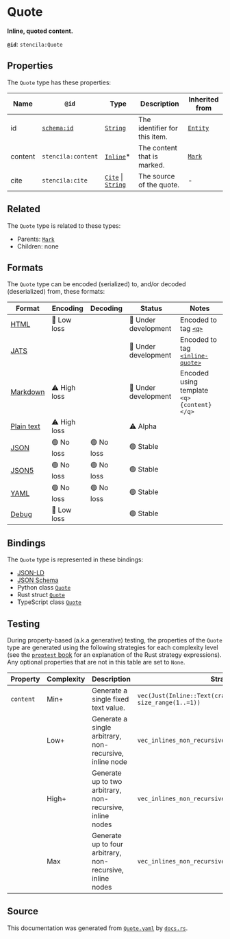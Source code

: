 # Quote

**Inline, quoted content.**

**`@id`**: `stencila:Quote`

## Properties

The `Quote` type has these properties:

| Name    | `@id`                                | Type                                                                                                                                                                                           | Description                   | Inherited from                                                                                   |
| ------- | ------------------------------------ | ---------------------------------------------------------------------------------------------------------------------------------------------------------------------------------------------- | ----------------------------- | ------------------------------------------------------------------------------------------------ |
| id      | [`schema:id`](https://schema.org/id) | [`String`](https://github.com/stencila/stencila/blob/main/docs/reference/schema/data/string.md)                                                                                                | The identifier for this item. | [`Entity`](https://github.com/stencila/stencila/blob/main/docs/reference/schema/other/entity.md) |
| content | `stencila:content`                   | [`Inline`](https://github.com/stencila/stencila/blob/main/docs/reference/schema/prose/inline.md)*                                                                                              | The content that is marked.   | [`Mark`](https://github.com/stencila/stencila/blob/main/docs/reference/schema/prose/mark.md)     |
| cite    | `stencila:cite`                      | [`Cite`](https://github.com/stencila/stencila/blob/main/docs/reference/schema/prose/cite.md) \| [`String`](https://github.com/stencila/stencila/blob/main/docs/reference/schema/data/string.md) | The source of the quote.      | -                                                                                                |

## Related

The `Quote` type is related to these types:

- Parents: [`Mark`](https://github.com/stencila/stencila/blob/main/docs/reference/schema/prose/mark.md)
- Children: none

## Formats

The `Quote` type can be encoded (serialized) to, and/or decoded (deserialized) from, these formats:

| Format                                                                                        | Encoding         | Decoding     | Status                 | Notes                                                                                                                  |
| --------------------------------------------------------------------------------------------- | ---------------- | ------------ | ---------------------- | ---------------------------------------------------------------------------------------------------------------------- |
| [HTML](https://github.com/stencila/stencila/blob/main/docs/reference/formats/html.md)         | 🔷 Low loss       |              | 🚧 Under development    | Encoded to tag [`<q>`](https://developer.mozilla.org/en-US/docs/Web/HTML/Element/q)                                    |
| [JATS](https://github.com/stencila/stencila/blob/main/docs/reference/formats/jats.md)         |                  |              | 🚧 Under development    | Encoded to tag [`<inline-quote>`](https://jats.nlm.nih.gov/articleauthoring/tag-library/1.3/element/inline-quote.html) |
| [Markdown](https://github.com/stencila/stencila/blob/main/docs/reference/formats/markdown.md) | ⚠️ High loss     |              | 🚧 Under development    | Encoded using template `<q>{content}</q>`                                                                              |
| [Plain text](https://github.com/stencila/stencila/blob/main/docs/reference/formats/text.md)   | ⚠️ High loss     |              | ⚠️ Alpha               |                                                                                                                        |
| [JSON](https://github.com/stencila/stencila/blob/main/docs/reference/formats/json.md)         | 🟢 No loss        | 🟢 No loss    | 🟢 Stable               |                                                                                                                        |
| [JSON5](https://github.com/stencila/stencila/blob/main/docs/reference/formats/json5.md)       | 🟢 No loss        | 🟢 No loss    | 🟢 Stable               |                                                                                                                        |
| [YAML](https://github.com/stencila/stencila/blob/main/docs/reference/formats/yaml.md)         | 🟢 No loss        | 🟢 No loss    | 🟢 Stable               |                                                                                                                        |
| [Debug](https://github.com/stencila/stencila/blob/main/docs/reference/formats/debug.md)       | 🔷 Low loss       |              | 🟢 Stable               |                                                                                                                        |

## Bindings

The `Quote` type is represented in these bindings:

- [JSON-LD](https://stencila.dev/Quote.jsonld)
- [JSON Schema](https://stencila.dev/Quote.schema.json)
- Python class [`Quote`](https://github.com/stencila/stencila/blob/main/python/python/stencila/types/quote.py)
- Rust struct [`Quote`](https://github.com/stencila/stencila/blob/main/rust/schema/src/types/quote.rs)
- TypeScript class [`Quote`](https://github.com/stencila/stencila/blob/main/typescript/src/types/Quote.ts)

## Testing

During property-based (a.k.a generative) testing, the properties of the `Quote` type are generated using the following strategies for each complexity level (see the [`proptest` book](https://proptest-rs.github.io/proptest/) for an explanation of the Rust strategy expressions). Any optional properties that are not in this table are set to `None`.

| Property  | Complexity | Description                                                | Strategy                                                                |
| --------- | ---------- | ---------------------------------------------------------- | ----------------------------------------------------------------------- |
| `content` | Min+       | Generate a single fixed text value.                        | `vec(Just(Inline::Text(crate::Text::from("text"))), size_range(1..=1))` |
|           | Low+       | Generate a single arbitrary, non-recursive, inline node    | `vec_inlines_non_recursive(1)`                                          |
|           | High+      | Generate up to two arbitrary, non-recursive, inline nodes  | `vec_inlines_non_recursive(2)`                                          |
|           | Max        | Generate up to four arbitrary, non-recursive, inline nodes | `vec_inlines_non_recursive(4)`                                          |

## Source

This documentation was generated from [`Quote.yaml`](https://github.com/stencila/stencila/blob/main/schema/Quote.yaml) by [`docs.rs`](https://github.com/stencila/stencila/blob/main/rust/schema-gen/src/docs.rs).